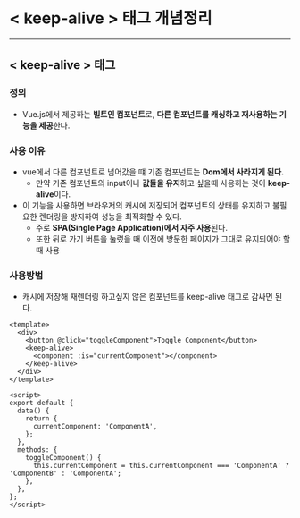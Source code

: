 # \< keep-alive > 태그 개념정리

---

>

## \< keep-alive > 태그

### 정의

- Vue.js에서 제공하는 **빌트인 컴포넌트**로, **다른 컴포넌트를 캐싱하고 재사용하는 기능을 제공**한다. 

### 사용 이유

- vue에서 다른 컴포넌트로 넘어갔을 떄 기존 컴포넌트는 **Dom에서 사라지게 된다.** 
  - 만약 기존 컴포넌트의 input이나 **값들을 유지**하고 싶을때 사용하는 것이 **keep-alive**이다. 
- 이 기능을 사용하면 브라우저의 캐시에 저장되어 컴포넌트의 상태를 유지하고 불필요한 렌더링을 방지하여 성능을 최적화할 수 있다. 
  - 주로 **SPA(Single Page Application)에서 자주 사용**된다. 
  - 또한 뒤로 가기 버튼을 눌렀을 때 이전에 방문한 페이지가 그대로 유지되어야 할 때 사용

### 사용방법

- 캐시에 저장해 재렌더링 하고싶지 않은 컴포넌트를 keep-alive 태그로 감싸면 된다. 

```vue
<template>
  <div>
    <button @click="toggleComponent">Toggle Component</button>
    <keep-alive>
      <component :is="currentComponent"></component>
    </keep-alive>
  </div>
</template>

<script>
export default {
  data() {
    return {
      currentComponent: 'ComponentA',
    };
  },
  methods: {
    toggleComponent() {
      this.currentComponent = this.currentComponent === 'ComponentA' ? 'ComponentB' : 'ComponentA';
    },
  },
};
</script>
```
